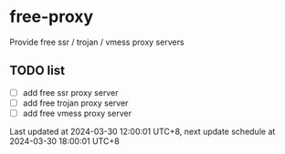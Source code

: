 
# free-proxy
Provide free ssr / trojan / vmess proxy servers


## TODO list
- [ ] add free ssr proxy server
- [ ] add free trojan proxy server
- [ ] add free vmess proxy server

Last updated at 2024-03-30 12:00:01 UTC+8, next update schedule at 2024-03-30 18:00:01 UTC+8


